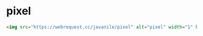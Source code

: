 # pixel

```html
<img src="https://webrequest.cc/javanile/pixel" alt="pixel" width="1" height="1" />
```
